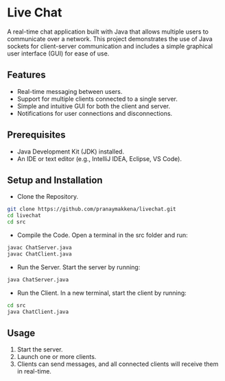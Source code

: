 # Live Chat

A real-time chat application built with Java that allows multiple users to communicate over a network. This project demonstrates the use of Java sockets for client-server communication and includes a simple graphical user interface (GUI) for ease of use.

## Features
- Real-time messaging between users.
- Support for multiple clients connected to a single server.
- Simple and intuitive GUI for both the client and server.
- Notifications for user connections and disconnections.

## Prerequisites
- Java Development Kit (JDK) installed.
- An IDE or text editor (e.g., IntelliJ IDEA, Eclipse, VS Code).

## Setup and Installation
- Clone the Repository.
~~~bash
git clone https://github.com/pranaymakkena/livechat.git
cd livechat
cd src
~~~

- Compile the Code. Open a terminal in the src folder and run:
~~~bash
javac ChatServer.java
javac ChatClient.java
~~~

- Run the Server.
Start the server by running:
~~~bash
java ChatServer.java
~~~

- Run the Client. In a new terminal, start the client by running:
~~~bash
cd src
java ChatClient.java
~~~

## Usage
1. Start the server.
2. Launch one or more clients.
3. Clients can send messages, and all connected clients will receive them in real-time.
